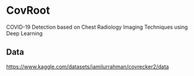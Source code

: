 # CovRoot

COVID-19 Detection based on Chest Radiology Imaging Techniques using Deep Learning

## Data

https://www.kaggle.com/datasets/jamilurrahman/covrecker2/data
